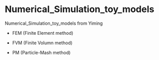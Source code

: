 # Numerical_Simulation_toy_models
Numerical_Simulation_toy_models from Yiming

- FEM (Finite Element method)

- FVM (Finite Volumn method)

- PM (Particle-Mash method)